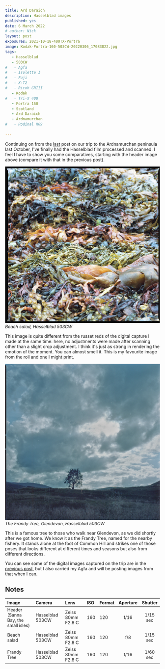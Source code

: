 ```yaml
---
title: Ard Daraich
description: Hasselblad images
published: yes
date: 6 March 2022
# author: Nick
layout: post
exposures: 2021-10-18-400TX-Portra
image: Kodak-Portra-160-503CW-20220306_17083822.jpg
tags:
   - Hasselblad
   - 503CW
#   - Agfa
#   - Isolette I
#   - Fuji
#   - X-T2
#   - Ricoh GRIII
   - Kodak
#   - Tri-X 400
   - Portra 160
   - Scotland
   - Ard Daraich
   - Ardnamurchan
#   - Rodinal R09

---
```


Continuing on from the [last](/2021/10/18/ard-daraich) post on our trip to the Ardnamurchan peninsula last October, I've finally had the Hasselblad film processed and scanned. I feel I have to show you some comparatives, starting with the header image above (compare it with that in the previous post).

![](/img/Kodak-Portra-160-503CW-20220306_16530161.jpg)
*Beach salad, Hasselblad 503CW*

This image is quite different from the russet reds of the digital capture I made at the same time: here, no adjustments were made after scanning other than a slight crop adjustment. I think it's just as strong in rendering the emotion of the moment. You can almost smell it. This is my favourite image from the roll and one I might print.

![](/img/Kodak-Portra-160-503CW-20220306_17400952.jpg)
*The Frandy Tree, Glendevon, Hasselblad 503CW*

This is a famous tree to those who walk near Glendevon, as we did shortly after we got home. We know it as the Frandy Tree, named for the nearby fishery. It stands alone at the foot of Common Hill and strikes one of those poses that looks different at different times and seasons but also from different directions.

You can see some of the digital images captured on the trip are in the [previous post](/2021/10/18/ard-daraich), but I also carried my Agfa and will be posting images from that when I can.

## Notes

Image|Camera|Lens|ISO|Format|Aperture|Shutter
:----|:-----|:---|:---|:----|:------:|:----:
Header (Sanna Bay, the small isles)|Hasselblad 503CW|Zeiss 80mm F2.8 C|160|120|f/16|1/15 sec
Beach salad|Hasselblad 503CW|Zeiss 80mm F2.8 C|160|120|f/8|1/15 sec
Frandy Tree|Hasselblad 503CW|Zeiss 80mm F2.8 C|160|120|f/16|1/60 sec

